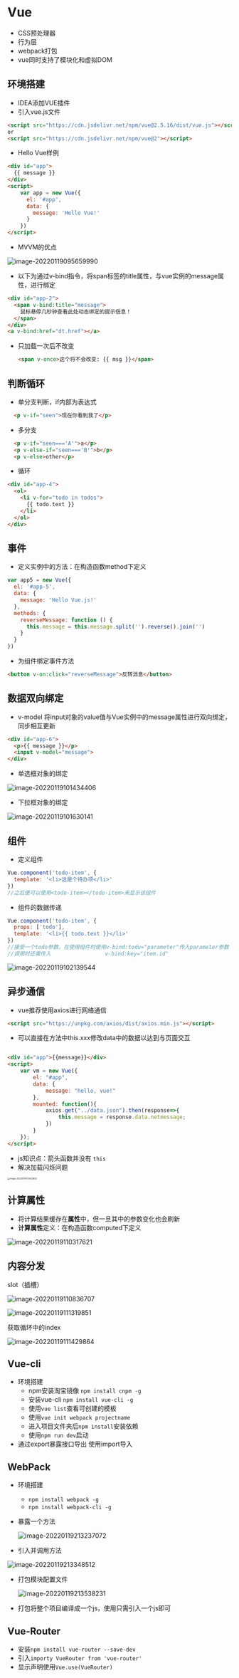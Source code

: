 # Vue

+ CSS预处理器
+ 行为层
+ webpack打包
+ vue同时支持了模块化和虚拟DOM 

## 环境搭建

+ IDEA添加VUE插件
+ 引入vue.js文件

```html
<script src="https://cdn.jsdelivr.net/npm/vue@2.5.16/dist/vue.js"></script>
or
<script src="https://cdn.jsdelivr.net/npm/vue@2"></script>

```

+ Hello Vue样例

```html
<div id="app">
  {{ message }}
</div>
<script>
    var app = new Vue({
      el: '#app',
      data: {
        message: 'Hello Vue!'
      }
    })
</script>

```

+ MVVM的优点

![image-20220119095659990](https://cdn.jsdelivr.net/gh/innnky/images@master/uPic/image-20220119095659990.png)

+ 以下为通过v-bind指令，将span标签的title属性，与vue实例的message属性，进行绑定

```html
<div id="app-2">
  <span v-bind:title="message">
    鼠标悬停几秒钟查看此处动态绑定的提示信息！
  </span>
</div>
<a v-bind:href="dt.href"></a>
```

+ 只加载一次后不改变

  ```html
  <span v-once>这个将不会改变: {{ msg }}</span>
  ```

## 判断循环

+  单分支判断，if内部为表达式

```html
  <p v-if="seen">现在你看到我了</p>
```

+ 多分支

```html
  <p v-if="seen==='A'">a</p>
  <p v-else-if="seen==='B'">b</p>
  <p v-else>other</p>
```

+ 循环

```html
<div id="app-4">
  <ol>
    <li v-for="todo in todos">
      {{ todo.text }}
    </li>
  </ol>
</div>
```



## 事件

+ 定义实例中的方法：在构造函数method下定义

```javascript
var app5 = new Vue({
  el: '#app-5',
  data: {
    message: 'Hello Vue.js!'
  },
  methods: {
    reverseMessage: function () {
      this.message = this.message.split('').reverse().join('')
    }
  }
})
```

+ 为组件绑定事件方法

```html
<button v-on:click="reverseMessage">反转消息</button>
```

## 数据双向绑定

+ v-model 将input对象的value值与Vue实例中的message属性进行双向绑定，同步相互更新

```html
<div id="app-6">
  <p>{{ message }}</p>
  <input v-model="message">
</div>
```

+ 单选框对象的绑定

![image-20220119101434406](https://cdn.jsdelivr.net/gh/innnky/images@master/uPic/image-20220119101434406.png)

+ 下拉框对象的绑定

![image-20220119101630141](https://cdn.jsdelivr.net/gh/innnky/images@master/uPic/image-20220119101630141.png)

## 组件

+ 定义组件

```javascript
Vue.component('todo-item', {
  template: '<li>这是个待办项</li>'
})
//之后便可以使用<todo-item></todo-item>来显示该组件
```

+ 组件的数据传递

```javascript
Vue.component('todo-item', {
  props: ['todo'],
  template: '<li>{{ todo.text }}</li>'
})
//接受一个todo参数，在使用组件时使用v-bind:todu="parameter"传入parameter参数
//调用时还需传入			      v-bind:key="item.id"

```



![image-20220119102139544](https://cdn.jsdelivr.net/gh/innnky/images@master/uPic/image-20220119102139544.png)

## 异步通信

+ vue推荐使用axios进行网络通信

```html
<script src="https://unpkg.com/axios/dist/axios.min.js"></script>
```

+ 可以直接在方法中this.xxx修改data中的数据以达到与页面交互

```html

<div id="app">{{message}}</div>
<script>
    var vm = new Vue({
        el: "#app",
        data: {
            message: "hello, vue!"
        },
        mounted: function(){
            axios.get("../data.json").then(response=>{
                this.message = response.data.netmessage;
            })
        }
    });
</script>
```

+ js知识点：箭头函数并没有 `this`
+ 解决加载闪烁问题

<img src="https://cdn.jsdelivr.net/gh/innnky/images@master/uPic/image-20220119103423852.png" alt="image-20220119103423852" style="zoom:33%;" />

## 计算属性

+ 将计算结果缓存在**属性**中，但一旦其中的参数变化也会刷新
+ **计算属性**定义：在构造函数computed下定义

![image-20220119110317621](https://cdn.jsdelivr.net/gh/innnky/images@master/uPic/image-20220119110317621.png)

## 内容分发

slot（插槽）

![image-20220119110836707](https://cdn.jsdelivr.net/gh/innnky/images@master/uPic/image-20220119110836707.png)

![image-20220119111319851](https://cdn.jsdelivr.net/gh/innnky/images@master/uPic/image-20220119111319851.png)

获取循环中的index 

![image-20220119111429864](https://cdn.jsdelivr.net/gh/innnky/images@master/uPic/image-20220119111429864.png)

## Vue-cli

+ 环境搭建
  + npm安装淘宝镜像 `npm install cnpm -g`
  + 安装vue-cli `npm install vue-cli -g`
  + 使用`vue list`查看可创建的模板
  + 使用`vue init webpack projectname`
  + 进入项目文件夹后`npm install`安装依赖
  + 使用`npm run dev`启动
+ 通过export暴露接口导出  使用import导入

## WebPack

+ 环境搭建

  + `npm install webpack -g`
  + `npm install webpack-cli -g`

+ 暴露一个方法

  ![image-20220119213237072](https://cdn.jsdelivr.net/gh/innnky/images@master/uPic/image-20220119213237072.png)

+  引入并调用方法

  ![image-20220119213348512](https://cdn.jsdelivr.net/gh/innnky/images@master/uPic/image-20220119213348512.png)

+ 打包模块配置文件

  ![image-20220119213538231](https://cdn.jsdelivr.net/gh/innnky/images@master/uPic/image-20220119213538231.png)

+ 打包将整个项目编译成一个js，使用只需引入一个js即可

## Vue-Router

+ 安装`npm install vue-router --save-dev`
+ 引入`importy VueRouter from 'vue-router'`
+ 显示声明使用`Vue.use(VueRouter)`
